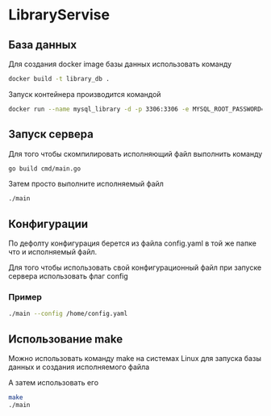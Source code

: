 # LibraryServise

## База данных

Для создания docker image базы данных использовать команду

```bash
docker build -t library_db .
```

Запуск контейнера производится командой

```bash
docker run --name mysql_library -d -p 3306:3306 -e MYSQL_ROOT_PASSWORD=root MYSQL_DATABASE=library library_db
```

## Запуск сервера

Для того чтобы скомпилировать исполняющий файл выполнить команду

```bash
go build cmd/main.go
```

Затем просто выполните исполняемый файл

```bash
./main
```

## Конфигурации

По дефолту конфигурация берется из файла config.yaml в той же папке что и исполняемый файл. 

Для того чтобы использовать свой конфигурационный файл при запуске сервера использовать флаг config

### Пример

```bash
./main --config /home/config.yaml
```

## Использование make

Можно использовать команду make на системах Linux для запуска базы данных и создания исполняемого файла

А затем использовать его

```bash
make
./main
```